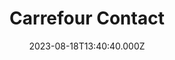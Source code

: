 ---
date: 2023-08-18T13:40:40.000Z
title: Carrefour Contact
latitude: 46.719142355182335
longitude: -0.025879918625398776
url: https://www.carrefour.fr/magasin/contact-thenezay
category: checkin
---
